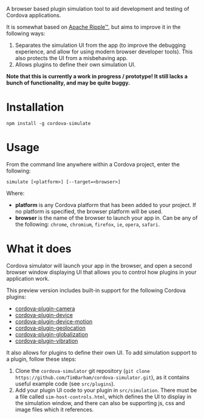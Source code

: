 <!--
#
# Licensed to the Apache Software Foundation (ASF) under one
# or more contributor license agreements.  See the NOTICE file
# distributed with this work for additional information
# regarding copyright ownership.  The ASF licenses this file
# to you under the Apache License, Version 2.0 (the
# "License"); you may not use this file except in compliance
# with the License.  You may obtain a copy of the License at
#
# http://www.apache.org/licenses/LICENSE-2.0
#
# Unless required by applicable law or agreed to in writing,
# software distributed under the License is distributed on an
# "AS IS" BASIS, WITHOUT WARRANTIES OR CONDITIONS OF ANY
#  KIND, either express or implied.  See the License for the
# specific language governing permissions and limitations
# under the License.
#
-->

A browser based plugin simulation tool to aid development and testing of Cordova applications.

It is somewhat based on [Apache Ripple&trade;](http://ripple.incubator.apache.org/), but aims to improve it in the following ways:

1. Separates the simulation UI from the app (to improve the debugging experience, and allow for using modern browser developer tools). This also protects the UI from a misbehaving app.
2. Allows plugins to define their own simulation UI.

**Note that this is currently a work in progress / prototype! It still lacks a bunch of functionality, and may be quite buggy.**

# Installation

```
npm install -g cordova-simulate
```


# Usage
From the command line anywhere within a Cordova project, enter the following:

```
simulate [<platform>] [--target=<browser>] 
```

Where:

* **platform** is any Cordova platform that has been added to your project. If no platform is specified, the browser
  platform will be used.
* **browser** is the name of the browser to launch your app in. Can be any of the following: `chrome`, `chromium`,
  `firefox`, `ie`, `opera`, `safari`.  

# What it does

Cordova simulator will launch your app in the browser, and open a second browser window displaying UI that allows you to control how plugins in your application work.

This preview version includes built-in support for the following Cordova plugins:

* [cordova-plugin-camera](https://github.com/apache/cordova-plugin-camera)
* [cordova-plugin-device](https://github.com/apache/cordova-plugin-device)
* [cordova-plugin-device-motion](https://github.com/apache/cordova-plugin-device-motion)
* [cordova-plugin-geolocation](https://github.com/apache/cordova-plugin-geolocation)
* [cordova-plugin-globalization](https://github.com/apache/cordova-plugin-globalization)
* [cordova-plugin-vibration](https://github.com/apache/cordova-plugin-vibration)

It also allows for plugins to define their own UI. To add simulation support to a plugin, follow these steps:

1. Clone the `cordova-simulator` git repository (`git clone https://github.com/TimBarham/cordova-simulator.git`), as it contains useful example code (see `src/plugins`).
2. Add your plugin UI code to your plugin in `src/simulation`. There must be a file called `sim-host-controls.html`, which defines the UI to display in the simulation window, and there can also be supporting js, css and image files which it references.
